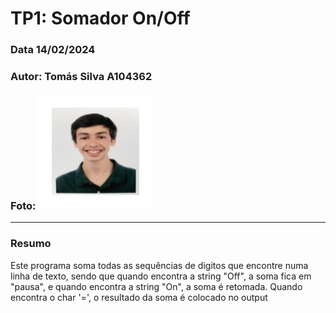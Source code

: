 # TP1: Somador On/Off

### Data 14/02/2024
### Autor: Tomás Silva A104362
### Foto: ![Photo](../Photo.png)

---

### Resumo

Este programa soma todas as sequências de digitos que encontre numa linha de texto, sendo que quando encontra a string "Off", a soma fica em "pausa", e quando encontra a string "On", a soma é retomada. Quando encontra o char '=', o resultado da soma é colocado no output
